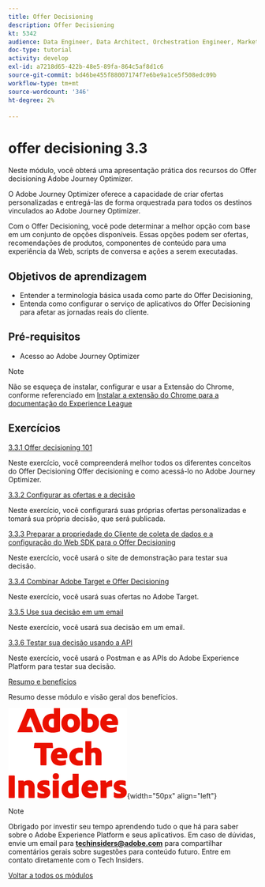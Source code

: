 ```yaml
---
title: Offer Decisioning
description: Offer Decisioning
kt: 5342
audience: Data Engineer, Data Architect, Orchestration Engineer, Marketer
doc-type: tutorial
activity: develop
exl-id: a7218d65-422b-48e5-89fa-864c5af8d1c6
source-git-commit: bd46be455f88007174f7e6be9a1ce5f508edc09b
workflow-type: tm+mt
source-wordcount: '346'
ht-degree: 2%

---
```


# offer decisioning 3.3

Neste módulo, você obterá uma apresentação prática dos recursos do Offer decisioning Adobe Journey Optimizer.

O Adobe Journey Optimizer oferece a capacidade de criar ofertas personalizadas e entregá-las de forma orquestrada para todos os destinos vinculados ao Adobe Journey Optimizer.

Com o Offer Decisioning, você pode determinar a melhor opção com base em um conjunto de opções disponíveis. Essas opções podem ser ofertas, recomendações de produtos, componentes de conteúdo para uma experiência da Web, scripts de conversa e ações a serem executadas.

## Objetivos de aprendizagem

- Entender a terminologia básica usada como parte do Offer Decisioning,
- Entenda como configurar o serviço de aplicativos do Offer Decisioning para afetar as jornadas reais do cliente.

## Pré-requisitos

- Acesso ao Adobe Journey Optimizer

>[!NOTE]
>
>Não se esqueça de instalar, configurar e usar a Extensão do Chrome, conforme referenciado em [Instalar a extensão do Chrome para a documentação do Experience League](../../gettingstarted/gettingstarted/ex1.md)

## Exercícios

[3.3.1 Offer decisioning 101](./ex1.md)

Neste exercício, você compreenderá melhor todos os diferentes conceitos do Offer Decisioning Offer decisioning e como acessá-lo no Adobe Journey Optimizer.

[3.3.2 Configurar as ofertas e a decisão](./ex2.md)

Neste exercício, você configurará suas próprias ofertas personalizadas e tomará sua própria decisão, que será publicada.

[3.3.3 Preparar a propriedade do Cliente de coleta de dados e a configuração do Web SDK para o Offer Decisioning](./ex3.md)

Neste exercício, você usará o site de demonstração para testar sua decisão.

[3.3.4 Combinar Adobe Target e Offer Decisioning](./ex4.md)

Neste exercício, você usará suas ofertas no Adobe Target.

[3.3.5 Use sua decisão em um email](./ex5.md)

Neste exercício, você usará sua decisão em um email.

[3.3.6 Testar sua decisão usando a API](./ex6.md)

Neste exercício, você usará o Postman e as APIs do Adobe Experience Platform para testar sua decisão.

[Resumo e benefícios](./summary.md)

Resumo desse módulo e visão geral dos benefícios.

![Informantes técnicos](./../../../assets/images/techinsiders.png){width="50px" align="left"}

>[!NOTE]
>
>Obrigado por investir seu tempo aprendendo tudo o que há para saber sobre o Adobe Experience Platform e seus aplicativos. Em caso de dúvidas, envie um email para **techinsiders@adobe.com** para compartilhar comentários gerais sobre sugestões para conteúdo futuro. Entre em contato diretamente com o Tech Insiders.

[Voltar a todos os módulos](../../../overview.md)
